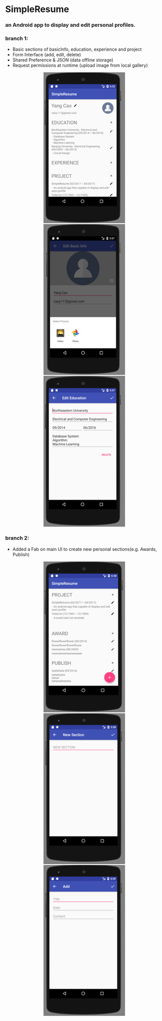 # SimpleResume

### an Android app to display and edit personal profiles.

### branch 1:

* Basic sections of basicInfo, education, experience and project
* Form Interface (add, edit, delete)
* Shared Preference & JSON (data offline storage)
* Request permissions at runtime (upload image from local gallery)


<div align=center>
<img src="https://github.com/yang117/SimpleResume/raw/1/screenshots/mainUI_noFab.jpeg" width="260" height="480" alt="mainUI_noFab"/> <img src="https://github.com/yang117/SimpleResume/raw/1/screenshots/basicInfo.jpeg" width="260" height="480" alt="basicInfo"/> <img src="https://github.com/yang117/SimpleResume/raw/1/screenshots/education.jpeg" width="260" height="480" alt="education"/>
</div>




### branch 2:

* Added a Fab on main UI to create new personal sections(e.g. Awards, Publish)

<div align=center>
<img src="https://github.com/yang117/SimpleResume/raw/1/screenshots/award_publish_sections.jpeg" width="260" height="480" alt="award_publish_sectinos"/> <img src="https://github.com/yang117/SimpleResume/raw/1/screenshots/newSection.jpeg" width="260" height="480" alt="newSection"/> <img src="https://github.com/yang117/SimpleResume/raw/1/screenshots/newSectionItem.jpeg" width="260" height="480" alt="newSectionItem"/>
</div>

